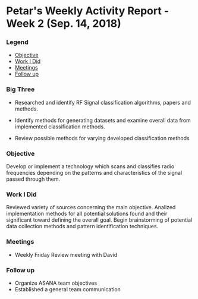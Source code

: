 # Petar's Weekly Activity Report - Week 2  (Sep. 14, 2018)
### Legend
- [Objective](#objective)
- [Work I Did](#work-i-did)
- [Meetings](#meetings)
- [Follow up](#follow-up)

### Big Three

- Researched and identify RF Signal classification algorithms, papers and methods.

- Identify methods for generating datasets and examine overall data from implemented classification methods.

- Review possible methods for varying developed classification methods

### Objective

Develop or implement a technology which scans and classifies radio frequencies depending on the patterns and characteristics of the signal passed through them.

### Work I Did

Reviewed variety of sources concerning the main objective. Analized implementation methods for all potential solutions found and their significant toward defining the overall goal. Begin brainstorming of potential data collection methods and pattern identification techniques.


### Meetings
 - Weekly Friday Review meeting with David


### Follow up

- Organize ASANA team objectives
- Established a general team communication

